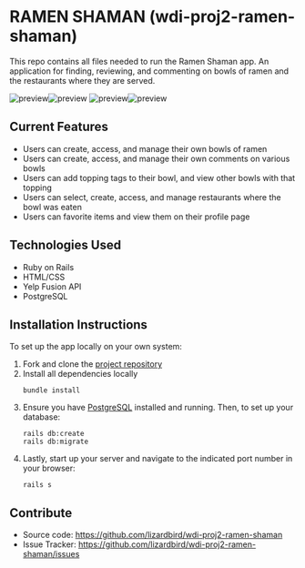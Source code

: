 # RAMEN SHAMAN (wdi-proj2-ramen-shaman)
This repo contains all files needed to run the Ramen Shaman app.
An application for finding, reviewing, and commenting on bowls of ramen and the restaurants where they are served.

![preview](screenshot_0.png)![preview](screenshot_1.png)
![preview](screenshot_2.png)![preview](screenshot_3.png)


## Current Features
- Users can create, access, and manage their own bowls of ramen
- Users can create, access, and manage their own comments on various bowls
- Users can add topping tags to their bowl, and view other bowls with that topping
- Users can select, create, access, and manage restaurants where the bowl was eaten
- Users can favorite items and view them on their profile page

## Technologies Used
- Ruby on Rails
- HTML/CSS
- Yelp Fusion API
- PostgreSQL

## Installation Instructions
To set up the app locally on your own system:
1. Fork and clone the [project repository](https://github.com/lizardbird/wdi-proj2-ramen-shaman)
2. Install all dependencies locally  
    ```
    bundle install
    ```
3. Ensure you have [PostgreSQL](https://www.postgresql.org/) installed and running. Then, to set up your database:
    ```
    rails db:create
    rails db:migrate
    ```
4. Lastly, start up your server and navigate to the indicated port number in your browser:
    ```
    rails s
    ```

## Contribute
- Source code: https://github.com/lizardbird/wdi-proj2-ramen-shaman
- Issue Tracker: https://github.com/lizardbird/wdi-proj2-ramen-shaman/issues
